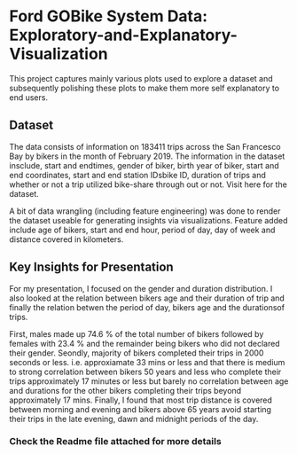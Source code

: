 # Ford GOBike System Data: Exploratory-and-Explanatory-Visualization
This  project captures mainly various plots used to explore a dataset and subsequently polishing these plots to  make them more self explanatory to end users.

## Dataset
The data consists of information on 183411 trips across the San Francesco Bay by bikers in the month of February 2019. The information in the dataset insclude, start and endtimes, gender of biker, birth year of biker, start and end coordinates, start and end station IDsbike ID, duration of trips and whether or not a trip utilized bike-share through out or not. Visit here for the dataset.

A bit of data wrangling (including feature engineering) was done to render the dataset useable for generating insights via visualizations. Feature added include age of bikers, start and end hour, period of day, day of week and distance covered in kilometers.

## Key Insights for Presentation
For my presentation, I focused on the gender and duration distribution. I also looked at the relation between bikers age and their duration of trip and finally the relation betwen the period of day, bikers age and the durationsof trips.

First, males made up 74.6 % of the total number of bikers followed by females with 23.4 % and the remainder being bikers who did not declared their gender. Seondly, majority of bikers completed their trips in 2000 seconds or less. i.e. approxiamate 33 mins or less and that there is medium to strong correlation between bikers 50 years and less who complete their trips approximately 17 minutes or less but barely no correlation between age and durations for the other bikers completing their trips beyond approximately 17 mins. Finally, I found that most trip distance is covered between morning and evening and bikers above 65 years avoid starting their trips in the late evening, dawn and midnight periods of the day.


### Check the Readme file attached for more details
